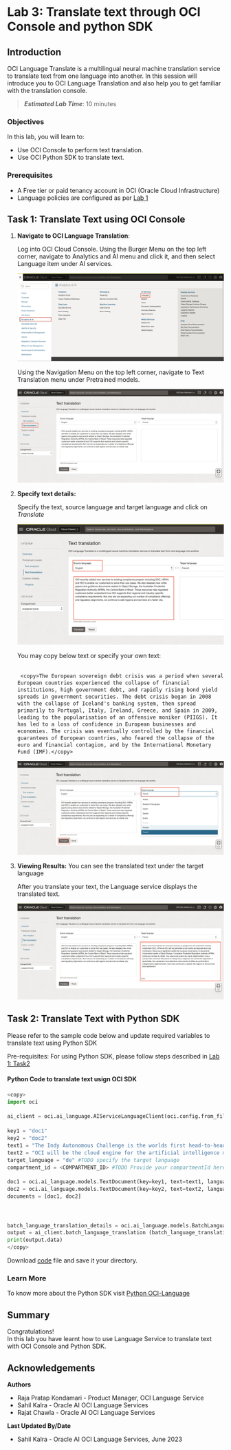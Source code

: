 # Lab 3: Translate text through OCI Console and python SDK

## Introduction

OCI Language Translate is a multilingual neural machine translation service to translate text from one language into another.
In this session will introduce you to OCI Language Translation and also help you to get familiar with the translation console.

> ***Estimated Lab Time***: 10 minutes

### Objectives

In this lab, you will learn to:

- Use OCI Console to perform text translation.
- Use OCI Python SDK to translate text.

### Prerequisites

- A Free tier or paid tenancy account in OCI (Oracle Cloud Infrastructure)
- Language policies are configured as per [Lab 1](?lab=pre-trained#PolicySetup)


## Task 1: Translate Text using OCI Console


1. **Navigate to OCI Language Translation**: 

    Log into OCI Cloud Console. Using the Burger Menu on the top left corner, navigate to Analytics and AI menu and click it, and then select Language item under AI services.

    ![OCI Menu Screen](./images/navigate-to-ai-language.png " ")

    Using the Navigation Menu on the top left corner, navigate to Text Translation menu under Pretrained models.

    ![OCI Language Screen](./images/navigate-to-translation.png " ")

2. **Specify text details:** 

    Specify the text, source language and target language and click on *Translate*
    
    ![OCI Language Text Translation Screen](./images/enter-text.png " ")

    You may copy below text or specify your own text:
    ```

     <copy>The European sovereign debt crisis was a period when several European countries experienced the collapse of financial institutions, high government debt, and rapidly rising bond yield spreads in government securities. The debt crisis began in 2008 with the collapse of Iceland's banking system, then spread primarily to Portugal, Italy, Ireland, Greece, and Spain in 2009, leading to the popularisation of an offensive moniker (PIIGS). It has led to a loss of confidence in European businesses and economies. The crisis was eventually controlled by the financial guarantees of European countries, who feared the collapse of the euro and financial contagion, and by the International Monetary Fund (IMF).</copy>
    ```



    ![OCI Language Text Analytics - Translate button](./images/translate-button.png " ")

3. **Viewing Results:** You can see the translated text under the target language

    After you translate your text, the Language service displays the translated text.

    ![Translation result](./images/translate-result.png " ")


## Task 2: Translate Text with Python SDK

Please refer to the sample code below and update required variables to translate text using Python SDK

Pre-requisites: For using Python SDK, please follow steps described in [Lab 1: Task2](?lab=pre-trained#Task2:AnalyzeTextwithPythonSDK)


#### Python Code to translate text usign OCI SDK

```Python
<copy>
import oci

ai_client = oci.ai_language.AIServiceLanguageClient(oci.config.from_file())

key1 = "doc1"
key2 = "doc2"
text1 = "The Indy Autonomous Challenge is the worlds first head-to-head, high speed autonomous race taking place at the Indianapolis Motor Speedway"
text2 = "OCI will be the cloud engine for the artificial intelligence models that drive the MIT Driverless cars."
target_language = "de" #TODO specify the target language
compartment_id = <COMPARTMENT_ID> #TODO Provide your compartmentId here

doc1 = oci.ai_language.models.TextDocument(key=key1, text=text1, language_code="en")
doc2 = oci.ai_language.models.TextDocument(key=key2, text=text2, language_code="en")
documents = [doc1, doc2]



batch_language_translation_details = oci.ai_language.models.BatchLanguageTranslationDetails(documents=documents, compartment_id=compartment_id, target_language_code=target_language)
output = ai_client.batch_language_translation (batch_language_translation_details)
print(output.data)
</copy>
```

Download [code](./files/translation_python_sdk.py) file and save it your directory.

### Learn More
To know more about the Python SDK visit [Python OCI-Language](https://docs.oracle.com/en-us/iaas/tools/python/2.43.1/api/ai_language/client/oci.ai_language.AIServiceLanguageClient.html)


## **Summary**

Congratulations! </br>
In this lab you have learnt how to use Language Service to translate text with OCI Console and Python SDK.

## Acknowledgements

**Authors**
  * Raja Pratap Kondamari - Product Manager, OCI Language Service
  * Sahil Kalra - Oracle AI OCI Language Services
  * Rajat Chawla - Oracle AI OCI Language Services

**Last Updated By/Date**
* Sahil Kalra - Oracle AI OCI Language Services, June 2023

